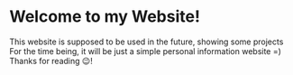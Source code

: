 # Welcome to my Website!
This website is supposed to be used in the future, showing some projects <br>
For the time being, it will be just a simple personal information website =)<br>
Thanks for reading 😉!
